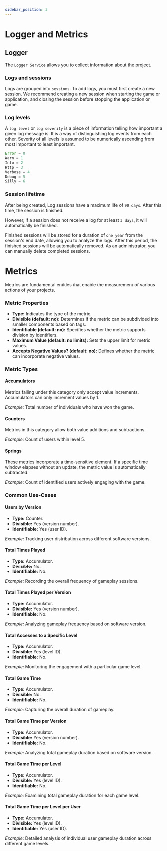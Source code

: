 ```yaml
---
sidebar_position: 3
---
```


# Logger and Metrics

## Logger

The `Logger Service` allows you to collect information about the project.

### Logs and sessions
Logs are grouped into `sessions`. To add logs, you must first create a new session. We recommend creating a new session when starting the game or application, and closing the session before stopping the application or game.

### Log levels
A `log level` or `log severity` is a piece of information telling how important a given log message is. It is a way of distinguishing log events from each other. Severity of all levels is assumed to be numerically ascending from most important to least important.
```javascript
Error = 0
Warn = 1
Info = 2
Http = 3
Verbose = 4
Debug = 5
Silly = 6
```

### Session lifetime
After being created, Log sessions have a maximum life of `90 days`. After this time, the session is finished.

However, if a session does not receive a log for at least `3 days`, it will automatically be finished.

Finished sessions will be stored for a duration of `one year` from the session's end date, allowing you to analyze the logs. After this period, the finished sessions will be automatically removed. 
As an administrator, you can manually delete completed sessions.

# Metrics

Metrics are fundamental entities that enable the measurement of various actions of your projects.

### Metric Properties

- **Type:** Indicates the type of the metric.
- **Divisible (default: no):** Determines if the metric can be subdivided into smaller components based on tags.
- **Identifiable (default: no):** Specifies whether the metric supports division by identifiers.
- **Maximum Value (default: no limits):** Sets the upper limit for metric values.
- **Accepts Negative Values? (default: no):** Defines whether the metric can incorporate negative values.

### Metric Types

#### Accumulators
Metrics falling under this category only accept value increments. Accumulators can only increment values by 1.

*Example:* Total number of individuals who have won the game.

#### Counters
Metrics in this category allow both value additions and subtractions.

*Example:* Count of users within level 5.

#### Springs
These metrics incorporate a time-sensitive element. If a specific time window elapses without an update, the metric value is automatically subtracted.

*Example:* Count of identified users actively engaging with the game.

### Common Use-Cases

#### Users by Version
- **Type:** Counter.
- **Divisible:** Yes (version number).
- **Identifiable:** Yes (user ID).

*Example:* Tracking user distribution across different software versions.

#### Total Times Played
- **Type:** Accumulator.
- **Divisible:** No.
- **Identifiable:** No.

*Example:* Recording the overall frequency of gameplay sessions.

#### Total Times Played per Version
- **Type:** Accumulator.
- **Divisible:** Yes (version number).
- **Identifiable:** No.

*Example:* Analyzing gameplay frequency based on software version.

#### Total Accesses to a Specific Level
- **Type:** Accumulator.
- **Divisible:** Yes (level ID).
- **Identifiable:** No.

*Example:* Monitoring the engagement with a particular game level.

#### Total Game Time
- **Type:** Accumulator.
- **Divisible:** No.
- **Identifiable:** No.

*Example:* Capturing the overall duration of gameplay.

#### Total Game Time per Version
- **Type:** Accumulator.
- **Divisible:** Yes (version number).
- **Identifiable:** No.

*Example:* Analyzing total gameplay duration based on software version.

#### Total Game Time per Level
- **Type:** Accumulator.
- **Divisible:** Yes (level ID).
- **Identifiable:** No.

*Example:* Examining total gameplay duration for each game level.

#### Total Game Time per Level per User
- **Type:** Accumulator.
- **Divisible:** Yes (level ID).
- **Identifiable:** Yes (user ID).

*Example:* Detailed analysis of individual user gameplay duration across different game levels.




